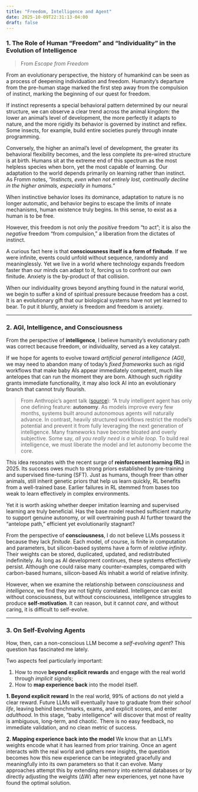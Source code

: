 ```yaml
---
title: "Freedom, Intelligence and Agent"
date: 2025-10-09T22:31:13-04:00
draft: false
---
```

<!-- Freedom and AI

1. 聊聊人的“自由”和“个体性”在智能演化中的角色

from Escape From Freedom:
从动植物种类演化角度看，人类历史的特点也可以说是一个个体化和自由不断加深的过程。人走出前人类舞台，就标志着迈出了摆脱强制本能的束缚，谋求自由的第一步。如果我们清楚本能上有一种受先天神经结构网络决定的特殊行为模式，我们就能在动物王国发现一种清晰的趋势。动物发展程度越低，它对自然的适应能力就越强，它的所有活动便越受本能和反射行为机制的控制，某些昆虫的社会化组织都完全是本能使然。相反，动物的发展程度越高，它的行为模式的灵活性就越大，出生时的结构调整功能就越不完整，人就是这种发展的顶点。降生伊始，人是所有动物中最无助的。他对自然的适应基本以学习过程为基础，而不是受本能的决定。“本能……在较高级的动物，尤其是人身上，即使没有消失，也在不断退化。”
当本能的固定行为的缺乏超过一定限度时，当对自然的适应不再有强制特征时，当行为模式不再受先天的机制限制时，人便开始存在了。换言之，人的存在与自由自始便是密不可分的。这里所说的自由并非积极意义上的“自由地发展”，而是消极意义上的“摆脱束缚，获得自由”，即在行为上摆脱本能决定的控制。

一个fun fact的是，某种角度来说consciousness是“有限性”，我们如果是无限的，一切都可以没有先后而random的发生，我们一边面对着科技社会进步带来的巨大的自由，又不得不面对自身的“有限性”，焦虑就是其中的产物。当我们的个体性变的超乎于自然世界所有其他生物之后，我们出现了非常迫切的精神压力，自由是有cost，是从动物演化而来的我们在机能上暂时无法适应和解决的。所以焦虑是什么，武断的说，焦虑就是自由。 or 自由是什么，自由就是焦虑。

2. 聊聊AGI, intelligence 和 consciousness之间的区别
如果从intelligence的角度来说，我觉得我们人类探索的进化分支是正确的，“自由”或者“个体性”在其中扮演了重要的演化催化剂，如果我们希望Agent往AGI的方向发展，我们就应该放弃很多fixed的framework(like workflow)，像是羚羊刚生下来就会跑一样，某种程度上好像给予了baby AI intelligence立刻适应自然的能力(比如很多流程固定的workflow的确立刻就很好用），但其实走向了并不蓬勃发展的智力分支

(From anthropic: https://www.youtube.com/watch?v=XuvKFsktX0Q）
真正的智能体只有一个特征：autonomy
“随着模型每隔几个月就变得更好，采用真正智能体模式的服务会自然提升，”“而如果你构建的工作流包含大量框架，某种程度上就限制了模型的能力，无法充分利用下一代模型的更高智能水平。”
“很多框架变得过于臃肿，而且过于主观。有人甚至说，其实只需要一个while循环就够了。”
解放模型的束缚，让自主性成为智能体的核心。

RL在2025年非常现象级的火爆，其实是大量的pretrain，sft的确为RL提供了很好的先验，虽说人类的初始setting比其他动物要松很多，但是其实我们也有基因里很强的先验使得我们可以快速学习，RL在前几年无法取得很大成效的原因其实还是base不够强，无法支持在非常复杂环境下的学习。但是再进一步的imitation learning或者说supervised learning是否是一件好事就不一定了，目前的base到底是否已经到了足够的地步是一个值得考虑的问题，如果训练过度会使得AI走向羚羊的道路吗

如果从consciousness的角度，我并不认为LLM会具备consciousness，理由是因为它不具备“有限性”。从某种程度上来说，其实每个model都必然是“有限”的，但是硅基基于了物理层面上的近似“无限性”，LLM的weight可以一直保存、分发、复制、更新，从时间尺度上说，只要继续研发AI，都是在延续的，（我知道这里的“无限”当然可以有很多反例，但是从理解的角度来说，相比于碳基的人类，硅基AI拥有了相对的无限性）

但是进一步去讨论consciousness和intelligence的关系时，我们就会发现，其实这两者几乎可以说并没有强相关，但是没有consciousness的intelligence很难有self-motivation, 以至于很难继续evolve。


3. 聊聊self-evolving agent
没有consciousness的LLM到底怎么build self-evolving agent, 这是我最近觉得特别有意思的问题。
最有意思的两个点：1.如何脱离explicit reward，而和真实世界进行交互并且得到implicit信号 2.如何把experience里学到的东西map回去

1.关于beyond explicit reward: 首先世界上99%的事情给不了明确的reward
LLM得结束它的学校生活in the future，脱离考试（benchmark）和explicit分数来给baby intelligence（llm)的试炼，进入adult life，发现所有的事情并不直接，很复杂、很长期，缺乏直接的reward，甚至难以预测和chaos

2.关于如何把experience里学到的东西map回去，我们都知道LLM的weight里存储了它之前training里所学的knowledge，但是在与真实世界交互中获得的新的知识，或者新的思路，如何优雅的mapping回到model自身，从而不断evolve和进步，在这一方面有很多工作不断增加memory to external data-base或者$\Delta W$直接去增添或者更新模型参数，但似乎还远没有找到最优的方案
 -->

### 1. The Role of Human “Freedom” and “Individuality” in the Evolution of Intelligence

> From *Escape from Freedom*

From an evolutionary perspective, the history of humankind can be seen as a process of deepening individuation and freedom. Humanity’s departure from the pre-human stage marked the first step away from the compulsion of instinct, marking the beginning of our quest for freedom.

If instinct represents a special behavioral pattern determined by our neural structure, we can observe a clear trend across the animal kingdom: the lower an animal’s level of development, the more perfectly it adapts to nature, and the more rigidly its behavior is governed by instinct and reflex. Some insects, for example, build entire societies purely through innate programming.

Conversely, the higher an animal’s level of development, the greater its behavioral flexibility becomes, and the less complete its pre-wired structure is at birth. Humans sit at the extreme end of this spectrum as the most helpless species when born, yet the most capable of learning. Our adaptation to the world depends primarily on learning rather than instinct. As Fromm notes, *“Instincts, even when not entirely lost, continually decline in the higher animals, especially in humans.”*

When instinctive behavior loses its dominance, adaptation to nature is no longer automatic, and behavior begins to escape the limits of innate mechanisms, human existence truly begins. In this sense, to exist as a human is to be free.

However, this freedom is not only the *positive* freedom “to act”; it is also the *negative* freedom “from compulsion,” a liberation from the dictates of instinct.

A curious fact here is that **consciousness itself is a form of finitude**. If we were infinite, events could unfold without sequence, randomly and meaninglessly. Yet we live in a world where technology expands freedom faster than our minds can adapt to it, forcing us to confront our own finitude. Anxiety is the by-product of that collision.

When our individuality grows beyond anything found in the natural world, we begin to suffer a kind of spiritual pressure because freedom has a cost. It is an evolutionary gift that our biological systems have not yet learned to bear. To put it bluntly, anxiety is freedom and freedom is anxiety.

---

### 2. AGI, Intelligence, and Consciousness

From the perspective of **intelligence**, I believe humanity’s evolutionary path was correct because freedom, or individuality, served as a key catalyst.

If we hope for agents to evolve toward *artificial general intelligence (AGI)*, we may need to abandon many of today’s *fixed frameworks* such as rigid workflows that make baby AIs appear immediately competent, much like antelopes that can run the moment they are born. Although such rigidity grants immediate functionality, it may also lock AI into an evolutionary branch that cannot truly flourish.

> From Anthropic’s agent talk ([source](https://www.youtube.com/watch?v=XuvKFsktX0Q)):
> “A truly intelligent agent has only one defining feature: **autonomy**.
> As models improve every few months, systems built around autonomous agents will naturally advance.
> In contrast, heavily structured workflows restrict the model’s potential and prevent it from fully leveraging the next generation of intelligence.
> Many frameworks have become bloated and overly subjective. Some say, *all you really need is a while loop.*
> To build real intelligence, we must liberate the model and let autonomy become the core.

This idea resonates with the recent surge of **reinforcement learning (RL)** in 2025. Its success owes much to strong priors established by pre-training and supervised fine-tuning (SFT). Just as humans, though freer than other animals, still inherit genetic priors that help us learn quickly, RL benefits from a well-trained base. Earlier failures in RL stemmed from bases too weak to learn effectively in complex environments.

Yet it is worth asking whether deeper imitation learning and supervised learning are truly beneficial. Has the base model reached sufficient maturity to support genuine autonomy, or will overtraining push AI further toward the “antelope path,” efficient yet evolutionarily stagnant?

From the perspective of **consciousness**, I do not believe LLMs possess it because they lack *finitude*. Each model, of course, is finite in computation and parameters, but silicon-based systems have a form of *relative infinity*. Their weights can be stored, duplicated, updated, and redistributed indefinitely. As long as AI development continues, these systems effectively persist. Although one could raise many counter-examples, compared with carbon-based humans, silicon-based AIs inhabit a world of relative infinity.

However, when we examine the relationship between *consciousness* and *intelligence*, we find they are not tightly correlated. Intelligence can exist without consciousness, but without consciousness, intelligence struggles to produce **self-motivation**. It can reason, but it cannot *care*, and without caring, it is difficult to self-evolve.

---

### 3. On Self-Evolving Agents

How, then, can a non-conscious LLM become a *self-evolving agent*? This question has fascinated me lately.

Two aspects feel particularly important:

1. How to move **beyond explicit rewards** and engage with the real world through *implicit signals*;
2. How to **map experience back** into the model itself.

**1. Beyond explicit reward**
In the real world, 99% of actions do not yield a clear reward. Future LLMs will eventually have to graduate from their *school life*, leaving behind benchmarks, exams, and explicit scores, and enter *adulthood*. In this stage, “baby intelligence” will discover that most of reality is ambiguous, long-term, and chaotic. There is no easy feedback, no immediate validation, and no clean metric of success.

**2. Mapping experience back into the model**
We know that an LLM’s weights encode what it has learned from prior training. Once an agent interacts with the real world and gathers new insights, the question becomes how this new experience can be integrated gracefully and meaningfully into its own parameters so that it can evolve. Many approaches attempt this by extending memory into external databases or by directly adjusting the weights (ΔW) after new experiences, yet none have found the optimal solution.